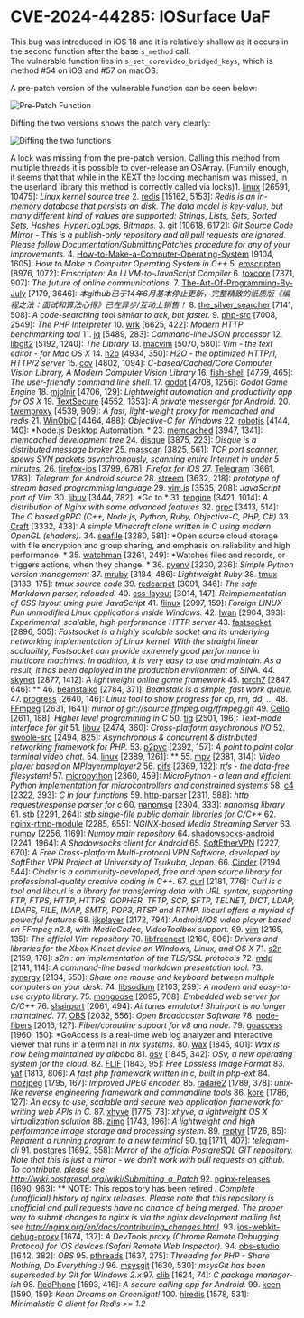 # CVE-2024-44285: IOSurface UaF

This bug was introduced in iOS 18 and it is relatively shallow as it occurs in the second function after the base `s_method` call.  
The vulnerable function lies in `s_set_corevideo_bridged_keys`, which is method #54 on iOS and #57 on macOS.  

A pre-patch version of the vulnerable function can be seen below:

![Pre-Patch Function](images/function.png)

Diffing the two versions shows the patch very clearly:

![Diffing the two functions](images/diff.png)

A lock was missing from the pre-patch version. Calling this method from multiple threads it is possible to over-release an OSArray. (Funnily enough, it seems that that while in the KEXT the locking mechanism was missed, in the userland library this method is correctly called via locks)1. [linux](https://github.com/torvalds/linux) [26591, 10475]: *Linux kernel source tree*
2. [redis](https://github.com/antirez/redis) [15162, 5153]: *Redis is an in-memory database that persists on disk. The data model is key-value, but many different kind of values are supported: Strings, Lists, Sets, Sorted Sets, Hashes, HyperLogLogs, Bitmaps.*
3. [git](https://github.com/git/git) [10618, 6172]: *Git Source Code Mirror - This is a publish-only repository and all pull requests are ignored. Please follow Documentation/SubmittingPatches procedure for any of your improvements.*
4. [How-to-Make-a-Computer-Operating-System](https://github.com/SamyPesse/How-to-Make-a-Computer-Operating-System) [9104, 1605]: *How to Make a Computer Operating System in C++*
5. [emscripten](https://github.com/kripken/emscripten) [8976, 1072]: *Emscripten: An LLVM-to-JavaScript Compiler*
6. [toxcore](https://github.com/irungentoo/toxcore) [7371, 907]: *The future of online communications.*
7. [The-Art-Of-Programming-By-July](https://github.com/julycoding/The-Art-Of-Programming-By-July) [7179, 3646]: *本github已于14年6月基本停止更新，完整精致的纸质版《编程之法：面试和算法心得》已在异步/互动上销售！*
8. [the_silver_searcher](https://github.com/ggreer/the_silver_searcher) [7141, 508]: *A code-searching tool similar to ack, but faster.*
9. [php-src](https://github.com/php/php-src) [7008, 2549]: *The PHP Interpreter*
10. [wrk](https://github.com/wg/wrk) [6625, 422]: *Modern HTTP benchmarking tool*
11. [jq](https://github.com/stedolan/jq) [5489, 283]: *Command-line JSON processor*
12. [libgit2](https://github.com/libgit2/libgit2) [5192, 1240]: *The Library*
13. [macvim](https://github.com/b4winckler/macvim) [5070, 580]: *Vim - the text editor - for Mac OS X*
14. [h2o](https://github.com/h2o/h2o) [4934, 350]: *H2O - the optimized HTTP/1, HTTP/2 server*
15. [ccv](https://github.com/liuliu/ccv) [4802, 1094]: *C-based/Cached/Core Computer Vision Library, A Modern Computer Vision Library*
16. [fish-shell](https://github.com/fish-shell/fish-shell) [4779, 465]: *The user-friendly command line shell.*
17. [godot](https://github.com/okamstudio/godot) [4708, 1256]: *Godot Game Engine*
18. [mjolnir](https://github.com/sdegutis/mjolnir) [4706, 129]: *Lightweight automation and productivity app for OS X*
19. [TextSecure](https://github.com/WhisperSystems/TextSecure) [4552, 1353]: *A private messenger for Android.*
20. [twemproxy](https://github.com/twitter/twemproxy) [4539, 909]: *A fast, light-weight proxy for memcached and redis*
21. [WinObjC](https://github.com/Microsoft/WinObjC) [4464, 488]: *Objective-C for Windows*
22. [robotjs](https://github.com/octalmage/robotjs) [4144, 140]: *Node.js Desktop Automation. *
23. [memcached](https://github.com/memcached/memcached) [3947, 1341]: *memcached development tree*
24. [disque](https://github.com/antirez/disque) [3875, 223]: *Disque is a distributed message broker*
25. [masscan](https://github.com/robertdavidgraham/masscan) [3825, 561]: *TCP port scanner, spews SYN packets asynchronously, scanning entire Internet in under 5 minutes.*
26. [firefox-ios](https://github.com/mozilla/firefox-ios) [3799, 678]: *Firefox for iOS*
27. [Telegram](https://github.com/DrKLO/Telegram) [3661, 1783]: *Telegram for Android source*
28. [streem](https://github.com/matz/streem) [3632, 218]: *prototype of stream based programming language*
29. [vim.js](https://github.com/coolwanglu/vim.js) [3535, 208]: *JavaScript port of Vim*
30. [libuv](https://github.com/joyent/libuv) [3444, 782]: *Go to *
31. [tengine](https://github.com/alibaba/tengine) [3421, 1014]: *A distribution of Nginx with some advanced features*
32. [grpc](https://github.com/grpc/grpc) [3413, 514]: *The C based gRPC (C++, Node.js, Python, Ruby, Objective-C, PHP, C#)*
33. [Craft](https://github.com/fogleman/Craft) [3332, 438]: *A simple Minecraft clone written in C using modern OpenGL (shaders).*
34. [seafile](https://github.com/haiwen/seafile) [3280, 581]: *Open source cloud storage with file encryption and group sharing, and emphasis on reliability and high performance. *
35. [watchman](https://github.com/facebook/watchman) [3261, 249]: *Watches files and records, or triggers actions, when they change. *
36. [pyenv](https://github.com/yyuu/pyenv) [3230, 236]: *Simple Python version management*
37. [mruby](https://github.com/mruby/mruby) [3184, 486]: *Lightweight Ruby*
38. [tmux](https://github.com/tmux/tmux) [3133, 175]: *tmux source code*
39. [redcarpet](https://github.com/vmg/redcarpet) [3091, 346]: *The safe Markdown parser, reloaded.*
40. [css-layout](https://github.com/facebook/css-layout) [3014, 147]: *Reimplementation of CSS layout using pure JavaScript*
41. [flinux](https://github.com/wishstudio/flinux) [2997, 159]: *Foreign LINUX - Run unmodified Linux applications inside Windows.*
42. [lwan](https://github.com/lpereira/lwan) [2904, 393]: *Experimental, scalable, high performance HTTP server*
43. [fastsocket](https://github.com/fastos/fastsocket) [2896, 505]: *Fastsocket is a highly scalable socket and its underlying networking implementation of Linux kernel. With the straight linear scalability, Fastsocket can provide extremely good performance in multicore machines. In addition, it is very easy to use and maintain. As a result, it has been deployed in the production environment of SINA.*
44. [skynet](https://github.com/cloudwu/skynet) [2877, 1412]: *A lightweight online game framework*
45. [torch7](https://github.com/torch/torch7) [2847, 646]: **
46. [beanstalkd](https://github.com/kr/beanstalkd) [2784, 371]: *Beanstalk is a simple, fast work queue.*
47. [progress](https://github.com/Xfennec/progress) [2640, 146]: *Linux tool to show progress for cp, rm, dd, ...*
48. [FFmpeg](https://github.com/FFmpeg/FFmpeg) [2631, 1641]: *mirror of git://source.ffmpeg.org/ffmpeg.git*
49. [Cello](https://github.com/orangeduck/Cello) [2611, 188]: *Higher level programming in C*
50. [tig](https://github.com/jonas/tig) [2501, 196]: *Text-mode interface for git*
51. [libuv](https://github.com/libuv/libuv) [2474, 360]: *Cross-platform asychronous I/O*
52. [swoole-src](https://github.com/swoole/swoole-src) [2494, 825]: *Asynchronous & concurrent & distributed networking framework for PHP.*
53. [p2pvc](https://github.com/mofarrell/p2pvc) [2392, 157]: *A point to point color terminal video chat.*
54. [linux](https://github.com/raspberrypi/linux) [2389, 1261]: **
55. [mpv](https://github.com/mpv-player/mpv) [2381, 314]: *Video player based on MPlayer/mplayer2*
56. [pifs](https://github.com/philipl/pifs) [2369, 132]: *πfs - the data-free filesystem!*
57. [micropython](https://github.com/micropython/micropython) [2360, 459]: *MicroPython - a lean and efficient Python implementation for microcontrollers and constrained systems*
58. [c4](https://github.com/rswier/c4) [2322, 393]: *C in four functions*
59. [http-parser](https://github.com/nodejs/http-parser) [2311, 588]: *http request/response parser for c*
60. [nanomsg](https://github.com/nanomsg/nanomsg) [2304, 333]: *nanomsg library*
61. [stb](https://github.com/nothings/stb) [2291, 264]: *stb single-file public domain libraries for C/C++*
62. [nginx-rtmp-module](https://github.com/arut/nginx-rtmp-module) [2285, 655]: *NGINX-based Media Streaming Server*
63. [numpy](https://github.com/numpy/numpy) [2256, 1169]: *Numpy main repository*
64. [shadowsocks-android](https://github.com/shadowsocks/shadowsocks-android) [2241, 1964]: *A Shadowsocks client for Android*
65. [SoftEtherVPN](https://github.com/SoftEtherVPN/SoftEtherVPN) [2227, 670]: *A Free Cross-platform Multi-protocol VPN Software, developed by SoftEther VPN Project at University of Tsukuba, Japan.*
66. [Cinder](https://github.com/cinder/Cinder) [2194, 544]: *Cinder is a community-developed, free and open source library for professional-quality creative coding in C++.*
67. [curl](https://github.com/bagder/curl) [2181, 776]: *Curl is a tool and libcurl is a library for transferring data with URL syntax, supporting FTP, FTPS, HTTP, HTTPS, GOPHER, TFTP, SCP, SFTP, TELNET, DICT, LDAP, LDAPS, FILE, IMAP, SMTP, POP3, RTSP and RTMP. libcurl offers a myriad of powerful features*
68. [ijkplayer](https://github.com/Bilibili/ijkplayer) [2172, 794]: *Android/iOS video player based on FFmpeg n2.8, with MediaCodec, VideoToolbox support.*
69. [vim](https://github.com/vim/vim) [2165, 135]: *The official Vim repository*
70. [libfreenect](https://github.com/OpenKinect/libfreenect) [2160, 806]: *Drivers and libraries for the Xbox Kinect device on WIndows, Linux, and OS X*
71. [s2n](https://github.com/awslabs/s2n) [2159, 176]: *s2n : an implementation of the TLS/SSL protocols*
72. [mdp](https://github.com/visit1985/mdp) [2141, 114]: *A command-line based markdown presentation tool.*
73. [synergy](https://github.com/synergy/synergy) [2134, 550]: *Share one mouse and keyboard between multiple computers on your desk.*
74. [libsodium](https://github.com/jedisct1/libsodium) [2103, 259]: *A modern and easy-to-use crypto library.*
75. [mongoose](https://github.com/cesanta/mongoose) [2095, 708]: *Embedded web server for C/C++*
76. [shairport](https://github.com/abrasive/shairport) [2061, 494]: *Airtunes emulator! Shairport is no longer maintained.*
77. [OBS](https://github.com/jp9000/OBS) [2032, 556]: *Open Broadcaster Software*
78. [node-fibers](https://github.com/laverdet/node-fibers) [2016, 127]: *Fiber/coroutine support for v8 and node.*
79. [goaccess](https://github.com/allinurl/goaccess) [1960, 150]: *GoAccess is a real-time web log analyzer and interactive viewer that runs in a terminal in *nix systems.*
80. [wax](https://github.com/probablycorey/wax) [1845, 401]: *Wax is now being maintained by alibaba*
81. [osv](https://github.com/cloudius-systems/osv) [1845, 342]: *OSv, a new operating system for the cloud.*
82. [FLIF](https://github.com/FLIF-hub/FLIF) [1843, 95]: *Free Lossless Image Format*
83. [yaf](https://github.com/laruence/yaf) [1813, 806]: *A fast php framework written in c, built in php-ext*
84. [mozjpeg](https://github.com/mozilla/mozjpeg) [1795, 167]: *Improved JPEG encoder.*
85. [radare2](https://github.com/radare/radare2) [1789, 378]: *unix-like reverse engineering framework and commandline tools*
86. [kore](https://github.com/jorisvink/kore) [1786, 127]: *An easy to use, scalable and secure web application framework for writing web APIs in C.*
87. [xhyve](https://github.com/mist64/xhyve) [1775, 73]: *xhyve, a lightweight OS X virtualization solution*
88. [zimg](https://github.com/buaazp/zimg) [1743, 196]: *A lightweight and high performance image storage and processing system.*
89. [reptyr](https://github.com/nelhage/reptyr) [1726, 85]: *Reparent a running program to a new terminal*
90. [tg](https://github.com/vysheng/tg) [1711, 407]: *telegram-cli*
91. [postgres](https://github.com/postgres/postgres) [1692, 558]: *Mirror of the official PostgreSQL GIT repository. Note that this is just a *mirror* - we don't work with pull requests on github. To contribute, please see http://wiki.postgresql.org/wiki/Submitting_a_Patch*
92. [nginx-releases](https://github.com/nginx/nginx-releases) [1690, 963]: ** NOTE: This repository has been retired *. Complete (unofficial) history of nginx releases.  Please note that this repository is unofficial and pull requests have no chance of being merged. The proper way to submit changes to nginx is via the nginx development mailing list, see http://nginx.org/en/docs/contributing_changes.html.*
93. [ios-webkit-debug-proxy](https://github.com/google/ios-webkit-debug-proxy) [1674, 137]: *A DevTools proxy (Chrome Remote Debugging Protocol) for iOS devices (Safari Remote Web Inspector).*
94. [obs-studio](https://github.com/jp9000/obs-studio) [1642, 382]: *OBS*
95. [pthreads](https://github.com/krakjoe/pthreads) [1637, 275]: *Threading for PHP - Share Nothing, Do Everything :)*
96. [msysgit](https://github.com/msysgit/msysgit) [1630, 530]: *msysGit has been superseded by Git for Windows 2.x*
97. [clib](https://github.com/clibs/clib) [1624, 74]: *C package manager-ish*
98. [RedPhone](https://github.com/WhisperSystems/RedPhone) [1593, 416]: *A secure calling app for Android.*
99. [keen](https://github.com/keendreams/keen) [1590, 159]: *Keen Dreams on Greenlight!*
100. [hiredis](https://github.com/redis/hiredis) [1578, 531]: *Minimalistic C client for Redis \>= 1.2*
